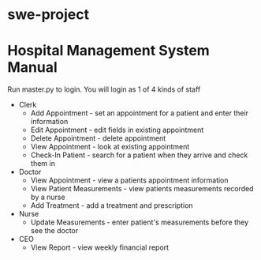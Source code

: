 # swe-project

  
<h1>Hospital Management System Manual</h1>

  
Run master.py to login. You will login as 1 of 4 kinds of staff

  

<ul>
	<li>Clerk<ul>
		<li> Add Appointment - set an appointment for a patient and enter their information</li>
		<li>  Edit Appointment - edit fields in existing appointment</li> 
		<li>  Delete Appointment - delete appointment</li> 
		<li>  View Appointment - look at existing appointment</li> 
		<li> Check-In Patient - search for a patient when they arrive and check them in</li> 
	</ul>
	<li>Doctor<ul>
		<li>  View Appointment - view a patients appointment information</li> 
		<li> View Patient Measurements - view patients measurements recorded by a nurse</li> 
		<li> Add Treatment - add a treatment and prescription</li> 
	</ul></li>
	<li>Nurse<ul>
		<li> Update Measurements - enter patient's measurements before they see the doctor</li> 
	</ul>
	<li>CEO<ul>
		<li> View Report - view weekly financial report</li> 
	</ul></li>
</ul>